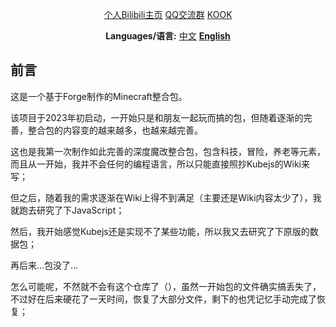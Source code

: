 <div align="center">
  
[个人Bilibili主页](https://space.bilibili.com/256237451)  [QQ交流群](http://qm.qq.com/cgi-bin/qm/qr?_wv=1027&k=BLXxDVDcSaZjEf7RZwuve3nTRYaLiibA&authKey=xMXTiVWhMjumG1WFrE%2FQpVOPM5lAJUXOQi9Ycsz1Lzi%2Fbjo9PS9HKPMLCp5XGJ2R&noverify=0&group_code=1020087157)  [KOOK](https://kook.top/Fbqm4J)


**Languages/语言:** [中文](README.md) [**English**](README-en.md)
</div>


## 前言
这是一个基于Forge制作的Minecraft整合包。

该项目于2023年初启动，一开始只是和朋友一起玩而搞的包，但随着逐渐的完善，整合包的内容变的越来越多，也越来越完善。

这也是我第一次制作如此完善的深度魔改整合包，包含科技，冒险，养老等元素，而且从一开始，我并不会任何的编程语言，所以只能直接照抄Kubejs的Wiki来写；

但之后，随着我的需求逐渐在Wiki上得不到满足（主要还是Wiki内容太少了），我就跑去研究了下JavaScript；

然后，我开始感觉Kubejs还是实现不了某些功能，所以我又去研究了下原版的数据包；

再后来...包没了...

怎么可能呢，不然就不会有这个仓库了（），虽然一开始包的文件确实搞丢失了，不过好在后来硬花了一天时间，恢复了大部分文件，剩下的也凭记忆手动完成了恢复；


